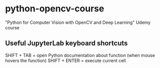 # python-opencv-course
"Python for Computer Vision with OpenCV and Deep Learning" Udemy course

## Useful JupyterLab keyboard shortcuts

SHIFT + TAB = open Python documentation about function (when mouse hovers the function)
SHIFT + ENTER = execute current cell